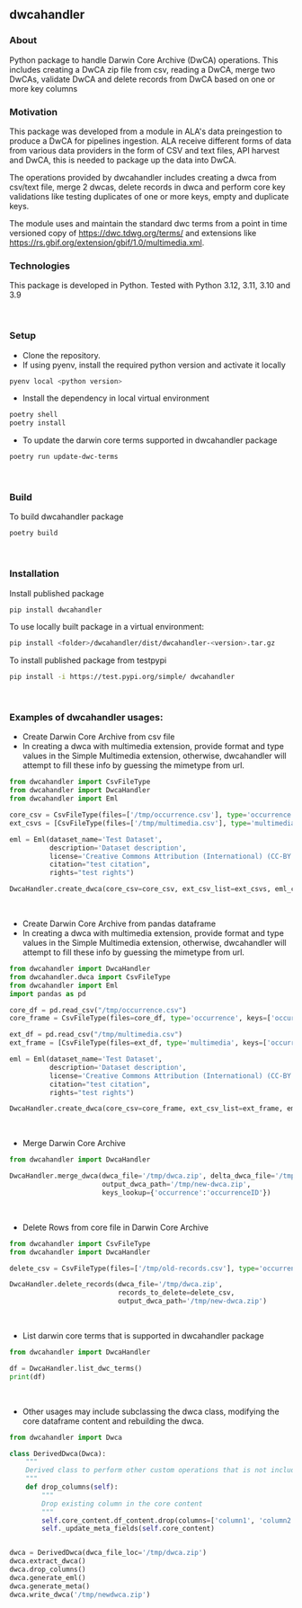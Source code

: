 ## dwcahandler

### About
Python package to handle Darwin Core Archive (DwCA) operations. This includes creating a DwCA zip file from csv, reading a DwCA, merge two DwCAs, validate DwCA and delete records from DwCA based on one or more key columns

### Motivation
This package was developed from a module in ALA's data preingestion to produce a DwCA for pipelines ingestion. 
ALA receive different forms of data from various data providers in the form of CSV and text files, API harvest and DwCA, this is needed to package up the data into DwCA.

The operations provided by dwcahandler includes creating a dwca from csv/text file, merge 2 dwcas, delete records in dwca and perform core key validations like testing duplicates of one or more keys, empty and duplicate keys.  

The module uses and maintain the standard dwc terms from a point in time versioned copy of https://dwc.tdwg.org/terms/ and extensions like https://rs.gbif.org/extension/gbif/1.0/multimedia.xml. 


### Technologies

This package is developed in Python. Tested with Python 3.12, 3.11, 3.10 and 3.9

&nbsp;
### Setup

* Clone the repository. 
* If using pyenv, install the required python version and activate it locally
```bash
pyenv local <python version>
```
* Install the dependency in local virtual environment
```bash
poetry shell
poetry install
```

* To update the darwin core terms supported in dwcahandler package
```bash
poetry run update-dwc-terms
```
&nbsp;
### Build
To build dwcahandler package
```bash
poetry build
```
&nbsp;
### Installation

Install published package
```bash
pip install dwcahandler
```

To use locally built package in a virtual environment:
```bash
pip install <folder>/dwcahandler/dist/dwcahandler-<version>.tar.gz
```

To install published package from testpypi
```bash
pip install -i https://test.pypi.org/simple/ dwcahandler
```
&nbsp;
### Examples of dwcahandler usages:

* Create Darwin Core Archive from csv file
* In creating a dwca with multimedia extension, provide format and type values in the Simple Multimedia extension, otherwise, dwcahandler will attempt to fill these info by guessing the mimetype from url.

```python
from dwcahandler import CsvFileType
from dwcahandler import DwcaHandler
from dwcahandler import Eml

core_csv = CsvFileType(files=['/tmp/occurrence.csv'], type='occurrence', keys=['occurrenceID'])
ext_csvs = [CsvFileType(files=['/tmp/multimedia.csv'], type='multimedia', keys=['occurrenceID'])]

eml = Eml(dataset_name='Test Dataset',
          description='Dataset description',
          license='Creative Commons Attribution (International) (CC-BY 4.0 (Int) 4.0)',
          citation="test citation",
          rights="test rights")

DwcaHandler.create_dwca(core_csv=core_csv, ext_csv_list=ext_csvs, eml_content=eml, output_dwca_path='/tmp/dwca.zip')
```
&nbsp;
* Create Darwin Core Archive from pandas dataframe
* In creating a dwca with multimedia extension, provide format and type values in the Simple Multimedia extension, otherwise, dwcahandler will attempt to fill these info by guessing the mimetype from url.

```python
from dwcahandler import DwcaHandler
from dwcahandler.dwca import CsvFileType
from dwcahandler import Eml
import pandas as pd

core_df = pd.read_csv("/tmp/occurrence.csv")
core_frame = CsvFileType(files=core_df, type='occurrence', keys=['occurrenceID'])

ext_df = pd.read_csv("/tmp/multimedia.csv")
ext_frame = [CsvFileType(files=ext_df, type='multimedia', keys=['occurrenceID'])]

eml = Eml(dataset_name='Test Dataset',
          description='Dataset description',
          license='Creative Commons Attribution (International) (CC-BY 4.0 (Int) 4.0)',
          citation="test citation",
          rights="test rights")

DwcaHandler.create_dwca(core_csv=core_frame, ext_csv_list=ext_frame, eml_content=eml, output_dwca_path='/tmp/dwca.zip')

```
&nbsp;
* Merge Darwin Core Archive
```python
from dwcahandler import DwcaHandler

DwcaHandler.merge_dwca(dwca_file='/tmp/dwca.zip', delta_dwca_file='/tmp/delta-dwca.zip',
                       output_dwca_path='/tmp/new-dwca.zip', 
                       keys_lookup={'occurrence':'occurrenceID'})
```
&nbsp;
* Delete Rows from core file in Darwin Core Archive
```python
from dwcahandler import CsvFileType
from dwcahandler import DwcaHandler

delete_csv = CsvFileType(files=['/tmp/old-records.csv'], type='occurrence', keys=['occurrenceID'])

DwcaHandler.delete_records(dwca_file='/tmp/dwca.zip',
                           records_to_delete=delete_csv, 
                           output_dwca_path='/tmp/new-dwca.zip')
```
&nbsp;
* List darwin core terms that is supported in dwcahandler package
```python
from dwcahandler import DwcaHandler

df = DwcaHandler.list_dwc_terms()
print(df)
```
&nbsp;
* Other usages may include subclassing the dwca class, modifying the core dataframe content and rebuilding the dwca.
```python
from dwcahandler import Dwca

class DerivedDwca(Dwca):
    """
    Derived class to perform other custom operations that is not included as part of the core operations
    """
    def drop_columns(self):
        """
        Drop existing column in the core content
        """
        self.core_content.df_content.drop(columns=['column1', 'column2'], inplace=True)
        self._update_meta_fields(self.core_content)


dwca = DerivedDwca(dwca_file_loc='/tmp/dwca.zip')
dwca.extract_dwca()
dwca.drop_columns()
dwca.generate_eml()
dwca.generate_meta()
dwca.write_dwca('/tmp/newdwca.zip')

```